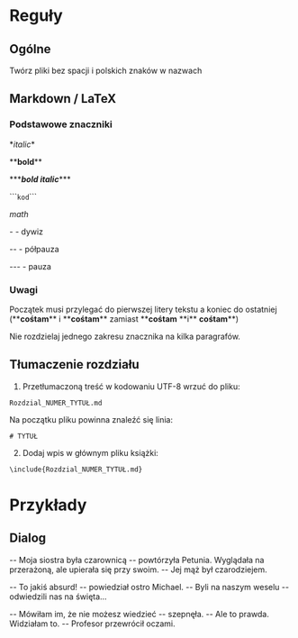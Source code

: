 # Reguły

## Ogólne

Twórz pliki bez spacji i polskich znaków w nazwach

## Markdown / LaTeX

### Podstawowe znaczniki

\**italic*\*

\*\***bold**\*\*

\*\*\****bold italic***\*\*\*

\`\`\````kod```\`\`\`

$math$

\- - dywiz

-- - półpauza

--- - pauza

### Uwagi

Początek musi przylegać do pierwszej litery tekstu a koniec do ostatniej (\*\***cośtam**\*\* i \*\***cośtam**\*\* zamiast \*\***cośtam** \*\*i\*\* **cośtam**\*\*)

Nie rozdzielaj jednego zakresu znacznika na kilka paragrafów.

## Tłumaczenie rozdziału

1. Przetłumaczoną treść w kodowaniu UTF-8 wrzuć do pliku:

```
Rozdzial_NUMER_TYTUŁ.md
```

Na początku pliku powinna znaleźć się linia:

```
# TYTUŁ
```

2. Dodaj wpis w głównym pliku książki:

```
\include{Rozdzial_NUMER_TYTUŁ.md}
```

# Przykłady

## Dialog

-- Moja siostra była czarownicą -- powtórzyła Petunia. Wyglądała na przerażoną, ale upierała się przy swoim. -- Jej mąż był czarodziejem.

-- To jakiś absurd! -- powiedział ostro Michael. -- Byli na naszym weselu -- odwiedzili nas na święta…

-- Mówiłam im, że nie możesz wiedzieć -- szepnęła. -- Ale to prawda. Widziałam to. -- Profesor przewrócił oczami.
